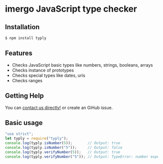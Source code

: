 # imergo JavaScript type checker


## Installation

```bash
$ npm install typly
```

## Features

- Checks JavaScript basic types like numbers, strings, booleans, arrays
- Checks instance of prototypes
- Checks special types like dates, uris
- Checks ranges

## Getting Help

You can  [contact us directly!](http://www.imergo.com) or create an GiHub issue.

## Basic usage

```javascript
"use strict";
let typly = require("typly");
console.log(typly.isNumber(5));       // Output: true
console.log(typly.isNumber("5"));     // Output: false
console.log(typly.verifyNumber(5));   // Output: true
console.log(typly.verifyNumber("5")); // Output: TypeError: number expected, but got string
```
